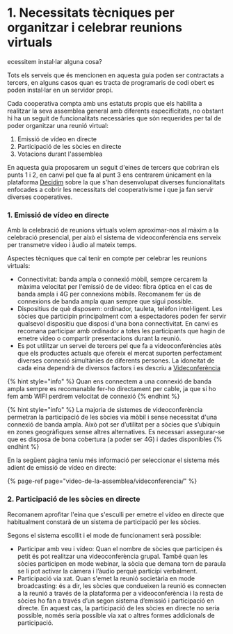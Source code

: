 # 1. Necessitats tècniques per organitzar i celebrar reunions virtuals

ecessitem instal·lar alguna cosa?

Tots els serveis que és mencionen en aquesta guia poden ser contractats a tercers, en alguns casos quan es tracta de programaris de codi obert es poden instal·lar en un servidor propi.

Cada cooperativa compta amb uns estatuts propis que els habilita a realitzar la seva assemblea general amb diferents especificitats, no obstant hi ha un seguit de funcionalitats necessàries que són requerides per tal de poder organitzar una reunió virtual:  

1. Emissió de vídeo en directe 
2. Participació de les sòcies en directe
3. Votacions durant l'assemblea

En aquesta guia proposarem un seguit d'eines de tercers que cobriran els punts 1 i 2, en canvi pel que fa al punt 3 ens centrarem únicament en la plataforma [Decidim](./#que-es-decidim) sobre la que s'han desenvolupat diverses funcionalitats enfocades a cobrir les necessitats del cooperativisme i que ja fan servir diverses cooperatives.

### 1. Emissió de vídeo en directe 

Amb la celebració de reunions virtuals volem aproximar-nos al màxim a la celebració presencial, per això el sistema de videoconferència ens serveix per transmetre vídeo i àudio al mateix temps.

Aspectes tècniques que cal tenir en compte per celebrar les reunions virtuals:

* Connectivitat: banda ampla o connexió mòbil, sempre cercarem la màxima velocitat per l'emissió de de video: fibra óptica en el cas de banda ampla i 4G per connexions mòbils. Recomanem fer ús de connexions de banda ampla quan sempre que sigui possible.  
* Dispositius de què disposem: ordinador, tauleta, telèfon intel·ligent. Les sòcies que participin principalment com a espectadores poden fer servir qualsevol dispositiu que disposi d'una bona connectivitat. En canvi es recomana participar amb ordinador a totes les participants que hagin de emetre video o compartir presentacions durant la reunió.  
* Es pot utilitzar un servei de tercers pel que fa a videoconferències atès que els productes actuals que ofereix el mercat suporten perfectament diverses connexió simultànies de diferents persones. La idoneitat de cada eina dependrà de diversos factors i es descriu a [Videconferència](video-de-la-assemblea/videconferencia/)

{% hint style="info" %}
Quan ens connectem a una connexió de banda ampla sempre es recomanable fer-ho directament per cable, ja que si ho fem amb WIFI perdrem velocitat de connexió
{% endhint %}

{% hint style="info" %}
La majoria de sistemes de videoconferència permetran la participació de les sòcies via mòbil i sense necessitat d'una connexió de banda ampla. Això pot ser d’utilitat per a sòcies que s’ubiquin en zones geogràfiques sense altres alternatives. Es necessari assegurar-se que es disposa de bona cobertura \(a poder ser 4G\) i dades disponibles 
{% endhint %}

En la següent pàgina teniu més informació per seleccionar el sistema més adient de emissió de vídeo en directe:

{% page-ref page="video-de-la-assemblea/videconferencia/" %}

### 2. Participació de les sòcies en directe

Recomanem aprofitar l'eina que s'esculli per emetre el vídeo en directe que habitualment constarà de un sistema de participació per les sòcies. 

Segons el sistema escollit i el mode de funcionament serà possible: 

* Participar amb veu i vídeo: Quan el nombre de sòcies que participen és petit és pot realitzar una videoconferència grupal. També quan les sòcies participen en mode webinar, la sòcia que demana torn de paraula se li pot activar la càmera i l’àudio perquè participi verbalment. 
* Participació via xat. Quan s'emet la reunió societària en mode broadcasting: és a dir, les sòcies que condueixen la reunió es connecten a la reunió a través de la plataforma per a videoconferència i la resta de sòcies ho fan a través d’un segon sistema d’emissió i participació en directe. En aquest cas, la participació de les sòcies en directe no seria possible, només seria possible via xat o altres formes addicionals de participació.

